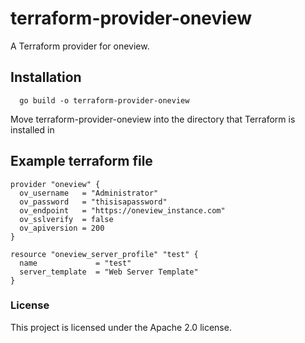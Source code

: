 # terraform-provider-oneview
A Terraform provider for oneview. 

## Installation 
```
  go build -o terraform-provider-oneview
```
Move terraform-provider-oneview into the directory that Terraform is installed in

## Example terraform file 
```
provider "oneview" {
  ov_username   = "Administrator"
  ov_password   = "thisisapassword"
  ov_endpoint   = "https://oneview_instance.com"
  ov_sslverify  = false
  ov_apiversion = 200
}

resource "oneview_server_profile" "test" {
  name             = "test"
  server_template  = "Web Server Template"
}
```

### License

This project is licensed under the Apache 2.0 license.
